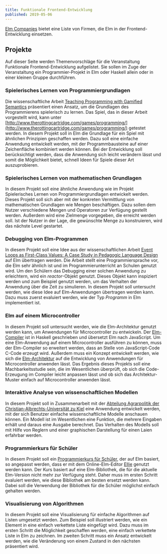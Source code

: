 ```yaml
---
title: Funktionale Frontend-Entwicklung
published: 2019-05-06
---
```


[Elm Companies](https://github.com/lpil/elm-companies) bietet eine Liste von Firmen, die Elm in der Frontend-Entwicklung einsetzen.


## Projekte

Auf dieser Seite werden Themenvorschläge für die Veranstaltung Funktionale Frontend-Entwicklung aufgelistet.
Sie sollen im Zuge der Veranstaltung ein Programmier-Projekt in Elm oder Haskell allein oder in einer kleinen Gruppe durchführen.


### Spielerisches Lernen von Programmiergrundlagen

Die wissenschaftliche Arbeit [Teaching Programming with Gamified Semantics](http://www.cs.cornell.edu/andru/papers/reduct-chi17/reduct-chi17.pdf) präsentiert einen Ansatz, um die Grundlagen des Programmierens spielerisch zu lernen.
Das Spiel, das in dieser Arbeit vorgestellt wird, kann unter [http://www.therottingcartridge.com/games/programming/](http://www.therottingcartridge.com/games/programming/) getestet werden.
In diesem Projekt soll in Elm die Grundlage für ein Spiel mit ähnlichen Prinzipien geschaffen werden.
Dazu soll eine einfache Anwendung entwickelt werden, mit der Programmbausteine auf einer Zeichenfläche kombiniert werden können.
Bei der Entwicklung soll berücksichtigt werden, dass die Anwendung sich leicht verändern lässt und somit die Möglichkeit bietet, schnell Ideen für Spiele dieser Art auszuprobieren.

### Spielerisches Lernen von mathematischen Grundlagen

In diesem Projekt soll eine ähnliche Anwendung wie im Projekt Spielerisches Lernen von Programmiergrundlagen entwickelt werden.
Dieses Projekt soll sich aber mit der konkreten Vermittlung von mathematischen Grundlagen wie Mengen beschäftigen.
Dazu sollen dem Nutzer verschiedene Mengen und Operatoren zur Verfügung gestellt werden.
Außerdem wird eine Zielmenge vorgegeben, die erreicht werden soll.
Ist der Nutzer in der Lage, die gewünschte Menge zu konstruieren, wird das nächste Level gestartet.

### Debugging von Elm-Programmen

In diesem Projekt soll eine Idee aus der wissenschaftlichen Arbeit [Event Loops as First-Class Values: A Case Study in Pedagogic Language Design](https://arxiv.org/pdf/1902.00735) auf Elm übertragen werden.
Die Arbeit stellt eine Programmiersprache vor, die Elm sehr ähnlich ist und im Programmierunterricht an Schulen genutzt wird.
Um den Schülern das Debugging einer solchen Anwendung zu erleichtern, wird ein _reactor_-Objekt genutzt.
Dieses Objekt kann inspiziert werden und zum Beispiel genutzt werden, um das Verhalten der Anwendung über die Zeit zu simulieren.
In diesem Projekt soll untersucht werden, wie diese Idee auf Elm-Anwendungen übertragen werden kann.
Dazu muss zuerst evaluiert werden, wie der Typ _Programm_ in Elm implementiert ist.

### Elm auf einem Microcontroller

In diesem Projekt soll untersucht werden, wie die Elm-Architektur genutzt werden kann, um Anwendungen für Microcontroller zu entwickeln.
Der [Elm-Compiler](https://github.com/elm-lang/elm-compiler) ist in Haskell geschrieben und übersetzt Elm nach JavaScript.
Um eine Elm-Anwendung auf einem Microcontroller ausführen zu können, muss der Elm-Compiler so erweitert werden, dass an Stelle von JavaScript-Code C-Code erzeugt wird.
Außerdem muss ein Konzept entwickelt werden, wie sich die [Elm-Architektur](https://guide.elm-lang.org/architecture/) auf die Entwicklung von Anwendungen für Microcontroller anwenden lässt.
Das Ergebnis dieses Projekts soll eine Machbarkeitsstudie sein, die im Wesentlichen überprüft, ob sich die Code-Erzeugung im Compiler leicht anpassen lässt und ob sich das Architektur-Muster einfach auf Microcontroller anwenden lässt.

### Interaktive Analyse von wissenschaftlichen Modellen

In diesem Projekt soll in Zusammenarbeit mit der [Abteilung Agrarpolitik der Christian-Albrechts-Universität zu Kiel](http://www.agrarpol.uni-kiel.de/de?set_language=de) eine Anwendung entwickelt werden, mit der sich Benutzer einfache wissenschaftliche Modelle anschauen können.
Ein Modell ist im Wesentlichen eine Funktion, die mehrere Eingaben erhält und daraus eine Ausgabe berechnet.
Das Verhalten des Modells soll mit Hilfe von Reglern und einer graphischen Darstellung für einen Laien erfahrbar werden.
<!-- - möglichst generisch
- GAMS-Modelle im Browser ausführen
- fest vorgegebenes Programm
- Slider für Wahl von Eingabevariablen
- Visualisierung Entwicklung von Werten
- Teil der Daten aus JSON-Datei zur Konfiguration
- zusätzlicher Parameter ist die x-Achse des Diagramms (zum Beispiel Zeit)
- ggf. mehrdimensionales Modell durch Diagramm darstellen
- Charttypen fest einprogrammiert
- besser Konfigurationssprache für Charts
- weiteres Fenster zum fixieren der Daten -->

### Programmierkurs für Schüler

In diesem Projekt soll ein [Programmierkurs für Schüler](https://github.com/jan-christiansen/Elm-Kurs), der auf Elm basiert, so angepasst werden, dass er mit dem Online-Elm-Editor [Ellie](https://ellie-app.com/new) genutzt werden kann.
Der Kurs basiert auf eine Elm-Bibliothek, die für die aktuelle Elm-Version nicht mehr zur Verfügung steht.
Daher muss im ersten Schritt evaluiert werden, wie diese Bibliothek am besten ersetzt werden kann.
Dabei soll die Verwendung der Bibliothek für die Schüler möglichst einfach gehalten werden.

### Visualisierung von Algorithmen

In diesem Projekt soll eine Visualisierung für einfache Algorithmen auf Listen umgesetzt werden.
Zum Beispiel soll illustriert werden, wie ein Element in eine einfach verkettete Liste eingefügt wird.
Dazu muss im ersten Schritt die Möglichkeit geschaffen werden, eine einfach verkettete Liste in Elm zu zeichnen.
Im zweiten Schritt muss ein Ansatz entwickelt werden, wie die Veränderung von einem Zustand in den nächsten präsentiert wird.

<!-- ### Anwendung zum Vereinbaren von Terminen

In diesem Projekt soll eine Anwendung entwickelt werden, mit der Studiernde Termine, zum Beispiel Prüfungstermine, vereinbaren können. -->

<!--

### Sammeln und Aufbereiten von Haskell-Programmen

In diesem Projekt soll eine Anwendung in Haskell entwickelt werden.
Haskell ist Elm sowohl in der Syntax als auch in der Art der Programmierung recht ähnlich.
Haskell unterscheidet sich aber klar von Elm, da es sich nicht um eine Frontend-Programmiersprache handelt sondern um eine _general purpose language_.
In diesem Projekt soll es darum gehen, Pakete von der Platform [hackage](http://hackage.haskell.org/packages/browse) herunterzuladen und aufzubereiten.

### Übersetzung von GAMS-Modellen in JavaScript

In diesem Projekt soll in der Programmiersprache Haskell ein kleiner Compiler

### Anwendung für Parson-Probleme

Ein Parson-Problem ist eine einfache Aufgabenstellung zum Lernen von Programmiergrundlagen.
Dabei hat der Nutzer die Aufgabe mehrere Programmzeilen in die richtige Reihenfolge zu bringen.
Bei Programmiersprachen, die einrückungssensitiv sind, kann dieser Ansatz noch um eine zweite Dimension erweitert werden.
Die Bibliothek [js-parsons](https://js-parsons.github.io) kann genutzt werden, um -->

<!--
### CSS-Styling

### Implementierung von regulären Ausdrücken

In diesem Projekt soll

### Wahl der richtigen Datenstruktur

In Anlehnung an das Projekt
Datenstrukturen gegeneinander antreten lassen

### Programmierung für Anfänger

In dieser Arbeit

### Theorem-Proving Game

### Projektmanagement - The Game

### Dynamisch getyptes Elm?
-->
